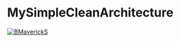 # MySimpleCleanArchitecture

[![BMaverickS](https://circleci.com/gh/BMaverickS/MySimpleCleanArchitecture.svg?style=shield)](https://circleci.com/gh/BMaverickS/MySimpleCleanArchitecture)
